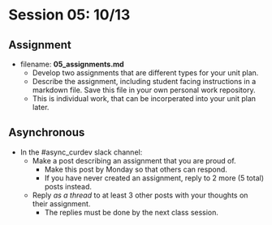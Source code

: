 # Session 05: 10/13
## Assignment
* filename: **05_assignments.md**
  * Develop two assignments that are different types for your unit plan.
  * Describe the assignment, including student facing instructions in a markdown file. Save this file in your own personal work repository.
  * This is individual work, that can be incorperated into your unit plan later.

## Asynchronous
* In the \#async_curdev slack channel:
  * Make a post describing an assignment that you are proud of.
    - Make this post by Monday so that others can respond.
    - If you have never created an assignment, reply to 2 more (5 total) posts instead.
  * Reply *as a thread* to at least 3 other posts with your thoughts on their assignment.
    - The replies must be done by the next class session.
